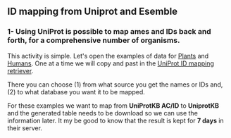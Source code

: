 ## ID mapping from Uniprot and Esemble

### 1- Using UniProt is possible to map ames and IDs back and forth, for a comprehensive number of organisms.

This activity is simple. Let's open the examples of data for [Plants](https://github.com/vibbits/functional_analysis_training/blob/master/data/humans_example_Uniprot_IDmapping.txt) and [Humans](https://github.com/vibbits/functional_analysis_training/blob/master/data/plant_example_Uniprot_IDmapping.txt).
One at a time we will copy and past in the [UniProt ID mapping retriever](https://www.uniprot.org/id-mapping).

There you can choose (1) from what source you get the names or IDs and, (2) to what database you want it to be mapped. 

For these examples we want to map from **UniProtKB AC/ID** to **UniprotKB** and the generated table needs to be download so we can use the information later. It my be good to know that the result is kept for **7 days** in their server.
